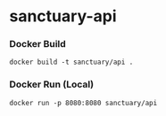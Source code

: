 # sanctuary-api

### Docker Build 

    docker build -t sanctuary/api .

### Docker Run (Local) 

    docker run -p 8080:8080 sanctuary/api
